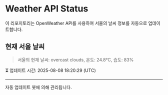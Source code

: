 
# Weather API Status

이 리포지토리는 OpenWeather API를 사용하여 서울의 날씨 정보를 자동으로 업데이트합니다.

## 현재 서울 날씨
> 서울의 현재 날씨: overcast clouds, 온도: 24.8°C, 습도: 83%

⏳ 업데이트 시간: 2025-08-08 18:20:29 (UTC)

---
자동 업데이트 봇에 의해 관리됩니다.
